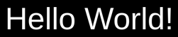 <html lang="en">
<head>
    <meta charset="UTF-8">
    <meta name="viewport" content="width=device-width, initial-scale=1.0">
    <title>Flashing Splash Screen</title> 
    <style>
        #splash-screen {
            position: fixed;
            top: 0;
            left: 0;
            width: 100%;
            height: 100%;
            background-color: black;
            color: white; 
            display: flex;
            justify-content: center;
            align-items: center;
            z-index: 100;
            font-size: 5em; 
        }
body {
            background-color: lightgray;
            margin: 0;
            font-family: Arial, sans-serif;
        }
#sidebar {
        width: 250px; 
        height:100%;
        background-color: black;
        position: fixed;
        top:0;   
        left:0;
         color: white; 
        padding-top:10px;  
        padding-left:10px;
        box-sizing: border-box;       
        }
  #sidebar a {
       color: white;
       text-decoration: none;
       display: block;
       margin: 10px 0; 
       font-size: 1.5em;
       }            
 .image-text-container  {
        display: flex; 
       flex-direction: row;
        align-items: center; 
        margin: 20px;
        margin-left: 270px; 
        }
  .image-text-container img {
            width: 300px !important  ;  
            height: 300px !important ; 
            border-radius: 50%;
            object-fit: cover;
            margin-right: 100px; 
        }
.text-content {
        font-size: 18px;
            font-family: Arial, sans-serif;
            max-width: 60%;
        }
   
 @media(min-width: 600px) {
    #sidebar {
    width:250px;
    position: fixed;
    height: 100%;
    }
 
 .image-text-container img {
    width:120px;
    height:120px;
    }
 
 .image-text-container {
    flex-direction: row;
    margin-left: 270px;
    }
  
  .text-content{
    text-align: center;
    font-size:16px;
    margin:10px;
    }
  }
   @media(max-width: 600px) {
            body {
            display: flex;
             flex-direction: column; 
            margin-left: 0;
            }

   #sidebar {
              width: 100%;
              position: relative; 
               height: auto;
              padding: 10px;
             box-sizing: border-box;
            }

 .image-text-container {
                flex-direction: column;
                margin-left: 0; 
            }

 .image-text-container img {
                width: 100px;
                height: 100px;
            }

 .text-content {
                font-size: 14px;
                text-align: center;
            }
    }
    
    
    
    
    
    
    
    
    
    
    
 </style>
</head>
<body>
    <div id="splash-screen">Hello World!</div> 
   
  <script>
        setTimeout(function() {
            document.getElementById('splash-screen').style.display = 'none';
        }, 3000); 
    </script>

 <div id="sidebar">
    <a href = "https://linkedin.com/in/william-s-4120a0254" target="_blank"> Check out my LinkedIn Profile! </a>
    <a href = "https://docs.google.com/document/d/1hT3L5L15tXU9I19EtVc4c99L4t3DAc9u/edit?usp=sharing&ouid=101206748234661541234&rtpof=true&sd=true" target="_blank"> Link to my resume! </a>
    <a href = "https://github.com/Wls170?tab=repositories" target= "_blank"> Projects </a>
        </div>
   <p style="font-size: 20px;"> Thank you for taking the time to visit my website! I hope you find everything you were looking for. 
    Feel free to explore more about my projects (this is my first), experiences, and connect with me. If you have any questions 
    or would like to collaborate, don't hesitate to reach out. Your feedback and support are greatly appreciated! </p>
<div class = "image-text-container">
    <img src="https://scontent.fosu2-1.fna.fbcdn.net/v/t39.30808-6/363440628_10231263865289524_1224367189268874357_n.jpg?_nc_cat=107&ccb=1-7&_nc_sid=833d8c&_nc_ohc=OrEK-w6nDWcQ7kNvgFWSvE5&_nc_zt=23&_nc_ht=scontent.fosu2-1.fna&_nc_gid=ASZxaYnT2GLOsh2-NM6-scY&oh=00_AYBEogK94jrBQBqG0QVkIsKc4fV7N5HbAL74oYjNAr5y0A&oe=677F912D" alt="WillStearn"> 
 <div class= "text-content">
    <h2> Details: </h2>
<p><b> Name: William Stearn </b> </p>
<p><b> Age: 35  </b></p>
<p><b> Location: Barberton, Ohio </b></p>
<p><b> Email: Wls170@icloud.com </b></p>
    </div>
</div>      
   
    <h3> About me: </h3>
    <p style="font-size: 22px;"> Currently I work full-time as a Production Supervisor at a Synthomer. Synthomer supplies highly specialized polymers to multiple industries worldwide. I have been with them since 2018 starting from an entry level worker and progressively working my way up to supervisor. I am also pursuing my BS in Computer Science at Southern New Hampshire University (SNHU). I am taking classes geared towards Software Engineering with an expected completion date of early 2027. In  my free time I enjoy spending time with my family, practicing my coding skill, checking out new spots around town and gaming. </p>




</body>

</html>
